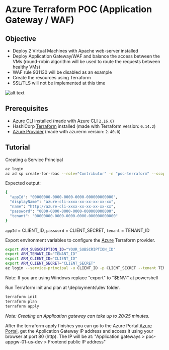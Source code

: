 # Azure Terraform POC (Application Gateway / WAF)

## Objective
* Deploy 2 Virtual Machines with Apache web-server installed
* Deploy Application Gateway/WAF and balance the access between the VMs (round-robin algorithm will be used to route the requests between healthy VMs)
* WAF rule 931130 will be disabled as an example
* Create the resources using Terraform
* SSL/TLS will not be implemented at this time

![alt text](https://github.com/ModusCreateOrg/azure-terraform-demos/blob/master/poc_application_gateway_waf/images/architecture.png?raw=true)

## Prerequisites

* [Azure CLI](https://docs.microsoft.com/en-us/cli/azure/install-azure-cli?view=azure-cli-latest) installed (made with Azure CLI `2.16.0`)
* HashiCorp [Terraform](https://terraform.io/downloads.html) installed (made with Terraform version: `0.14.2`)
* [Azure Provider](https://www.terraform.io/docs/providers/azurerm/index.html) (made with azurerm version: `2.40.0`)

## Tutorial

Creating a Service Principal

```bash
az login
az ad sp create-for-rbac --role="Contributor" -n "poc-terraform" --scopes="/subscriptions/YOUR_SUBSCRIPTION_ID"
```

Expected output:

```bash
{
  "appId": "00000000-0000-0000-0000-000000000000",
  "displayName": "azure-cli-xxxx-xx-xx-xx-xx-xx",
  "name": "http://azure-cli-xxxx-xx-xx-xx-xx-xx",
  "password": "0000-0000-0000-0000-000000000000",
  "tenant": "00000000-0000-0000-0000-000000000000"
}
```

`appId` = CLIENT_ID, 
`password` = CLIENT_SECRET, 
`tenant` = TENANT_ID

Export environment variables to configure the [Azure](https://registry.terraform.io/providers/hashicorp/azurerm/latest/docs/guides/service_principal_client_secret) Terraform provider.

```bash
export ARM_SUBSCRIPTION_ID="YOUR_SUBSCRIPTION_ID"
export ARM_TENANT_ID="TENANT_ID"
export ARM_CLIENT_ID="CLIENT_ID"
export ARM_CLIENT_SECRET="CLIENT_SECRET"
az login --service-principal -u CLIENT_ID -p CLIENT_SECRET --tenant TENANT_ID
```
Note: If you are using Windows replace "export" to "$ENV:" at powershell

Run Terraform init and plan at \deployments\dev folder.

```bash
terraform init
terraform plan
terraform apply
```

*Note: Creating an Application gateway can take up to 20/25 minutes.*

After the terraform apply finishes you can go to the Azure Portal  [Azure Portal](https://portal.azure.com/), get the Application Gateway IP address and access it using your browser at port 80 (http). The IP will be at: "Application gateways > poc-appgw-01-us-dev > Frontend public IP address"
